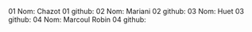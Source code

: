 01 Nom: Chazot
01 github:
02 Nom: Mariani
02 github:
03 Nom: Huet
03 github:
04 Nom: Marcoul Robin
04 github: